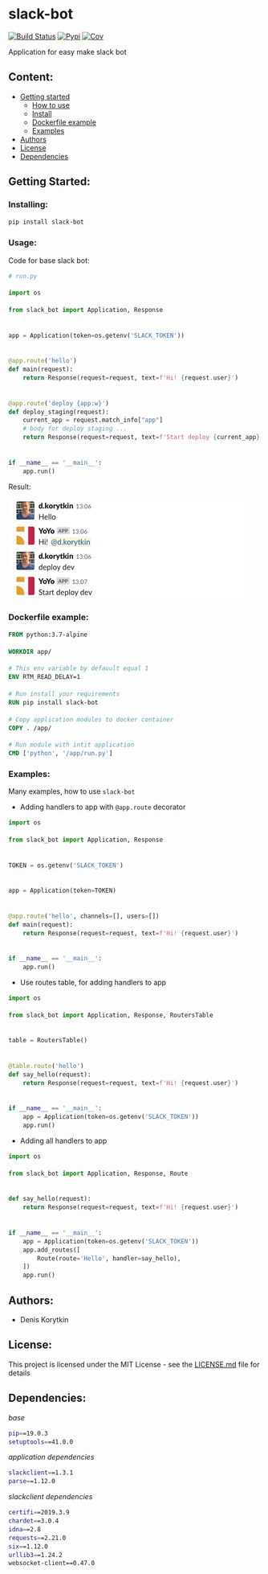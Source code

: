 
# slack-bot

[![Build Status](https://travis-ci.org/DKorytkin/slack-bot.svg?branch=master)](https://travis-ci.org/DKorytkin/slack-bot)
[![Pypi](https://img.shields.io/pypi/v/slack-bot.svg)](https://pypi.python.org/pypi/slack-bot)
[![Cov](https://codecov.io/gh/DKorytkin/slack-bot/branch/master/graph/badge.svg)](https://codecov.io/gh/DKorytkin/slack-bot)


Application for easy make slack bot


## Content:
  - [Getting started](#getting-started)
    - [How to use](#usage)
    - [Install](#installing)
    - [Dockerfile example](#dockerfile-example)
    - [Examples](#examples)
  - [Authors](#authors)
  - [License](#license)
  - [Dependencies](#dependencies)


## Getting Started:

### Installing:

```bash
pip install slack-bot
```

### Usage:

Code for base slack bot:

```python
# run.py

import os

from slack_bot import Application, Response


app = Application(token=os.getenv('SLACK_TOKEN'))


@app.route('hello')
def main(request):
    return Response(request=request, text=f'Hi! {request.user}')


@app.route('deploy {app:w}')
def deploy_staging(request):
    current_app = request.match_info["app"]
    # body for deploy staging ...
    return Response(request=request, text=f'Start deploy {current_app}')


if __name__ == '__main__':
    app.run()
```
Result:

![chat example](./chat_example.png)

### Dockerfile example:

```dockerfile
FROM python:3.7-alpine

WORKDIR app/

# This env variable by defauult equal 1
ENV RTM_READ_DELAY=1

# Run install your requirements
RUN pip install slack-bot

# Copy application modules to docker container
COPY . /app/

# Run module with intit application
CMD ['python', '/app/run.py']
```

### Examples:
Many examples, how to use `slack-bot` 


- Adding handlers to app with `@app.route` decorator

```python
import os

from slack_bot import Application, Response


TOKEN = os.getenv('SLACK_TOKEN')


app = Application(token=TOKEN)


@app.route('hello', channels=[], users=[])
def main(request):
    return Response(request=request, text=f'Hi! {request.user}')


if __name__ == '__main__':
    app.run()
``` 

- Use routes table, for adding handlers to app

```python
import os

from slack_bot import Application, Response, RoutersTable


table = RoutersTable()


@table.route('hello')
def say_hello(request):
    return Response(request=request, text=f'Hi! {request.user}')


if __name__ == '__main__':
    app = Application(token=os.getenv('SLACK_TOKEN'))
    app.run()

``` 

- Adding all handlers to app

```python
import os

from slack_bot import Application, Response, Route


def say_hello(request):
    return Response(request=request, text=f'Hi! {request.user}')


if __name__ == '__main__':
    app = Application(token=os.getenv('SLACK_TOKEN'))
    app.add_routes([
        Route(route='Hello', handler=say_hello),
    ])
    app.run()
``` 

## Authors:

 - Denis Korytkin

## License:

This project is licensed under the MIT License - see the [LICENSE.md](LICENSE.md) file for details


## Dependencies:

*base*

```bash
pip==19.0.3
setuptools==41.0.0
```

*application dependencies*

```bash
slackclient==1.3.1
parse==1.12.0
```

*slackclient dependencies*

```bash
certifi==2019.3.9
chardet==3.0.4
idna==2.8
requests==2.21.0
six==1.12.0
urllib3==1.24.2
websocket-client==0.47.0
```
